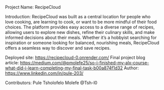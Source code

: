 Project Name:
RecipeCloud

Introduction:
RecipeCloud was built as a central location for people who love cooking, are learning to cook, or want to be more mindful of their food choices.
The platform provides easy access to a diverse range of recipes, allowing users to explore new dishes, refine their culinary skills, and make informed decisions about their meals. 
Whether it’s a hobbyist searching for inspiration or someone looking for balanced, nourishing meals, RecipeCloud offers a seamless way to discover and save recipes.

  Deployed site: https://recipecloud-0.onrender.com/
  Final project blog article: https://medium.com/@pmolefe25/so-i-finished-my-alx-course-what-did-i-learn-completing-my-final-task-b00a874f1d32
  Author: https://www.linkedin.com/in/pule-203/

Contributors: Pule Tsholofelo Molefe @Tsh-l0
